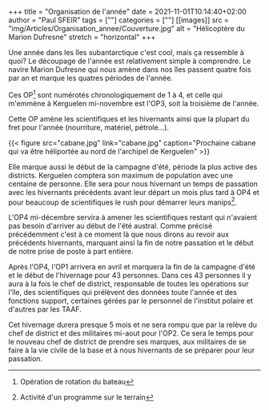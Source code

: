 +++
title = "Organisation de l'année"
date = 2021-11-01T10:14:40+02:00
author = "Paul SFEIR"
tags = [""]
categories = [""]
[[images]]
  src = "img/Articles/Organisation_annee/Couverture.jpg"
  alt = "Hélicoptère du Marion Dufresne"
  stretch = "horizontal"
+++

Une année dans les îles subantarctique c'est cool, mais ça ressemble à quoi?
Le découpage de l'année est relativement simple à comprendre. Le navire Marion Dufresne qui nous amène dans nos îles passent quatre fois par an et marque les quatres périodes de l'année.

Ces OP[^1] sont numérotés chronologiquement de 1 à 4, et celle qui m'emmène à Kerguelen mi-novembre est l'OP3, soit la troisième de l'année. 

Cette OP amène les scientifiques et les hivernants ainsi que la plupart du fret pour l'année (nourriture, matériel, pétrole...). 

{{< figure src="cabane.jpg" link="cabane.jpg" caption="Prochaine cabane qui va être héliportée au nord de l'archipel de Kerguelen" >}}

Elle marque aussi le début de la campagne d'été, période la plus active des districts. Kerguelen comptera son maximum de population avec une centaine de personne.
Elle sera pour nous hivernant un temps de passation avec les hivernants précédents avant leur départ un mois plus tard à OP4 et pour beaucoup de scientifiques le rush pour démarrer leurs manips[^2].

L'OP4 mi-décembre servira à amener les scientifiques restant qui n'avaient pas besoin d'arriver au début de l'été austral. Comme précisé précédemment c'est à ce moment là que nous dirons au revoir aux précédents hivernants, marquant ainsi la fin de notre passation et le début de notre prise de poste à part entière.

Après l'OP4, l'OP1 arrivera en avril et marquera la fin de la campagne d'été et le début de l'hivernage pour 43 personnes.
Dans ces 43 personnes il y aura à la fois le chef de district, responsable de toutes les opérations sur l'île, des scientifiques qui prélèvent des données toute l'année et des fonctions support, certaines gérées par le personnel de l'institut polaire et d'autres par les TAAF.

Cet hivernage durera presque 5 mois et ne sera rompu que par la relève du chef de district et des militaires mi-aout pour l'OP2. Ce sera le temps pour le nouveau chef de district de prendre ses marques, aux militaires de se faire à la vie civile de la base et à nous hivernants de se préparer pour leur passation.

[^1]: Opération de rotation du bateau
[^2]: Activité d'un programme sur le terrain
